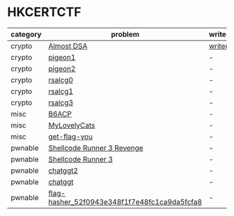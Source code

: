 # HKCERTCTF

category | problem | writeup
--- | --- | ---
crypto | [Almost DSA](crypto/Almost%20DSA) | [writeup](crypto/Almost%20DSA/writeup.md)
crypto | [pigeon1](crypto/pigeon1) | -
crypto | [pigeon2](crypto/pigeon2) | -
crypto | [rsalcg0](crypto/rsalcg0) | -
crypto | [rsalcg1](crypto/rsalcg1) | -
crypto | [rsalcg3](crypto/rsalcg3) | -
misc | [B6ACP](misc/B6ACP) | -
misc | [MyLovelyCats](misc/MyLovelyCats) | -
misc | [get-flag-you](misc/get-flag-you) | -
pwnable | [Shellcode Runner 3 Revenge](pwnable/Shellcode%20Runner%203%20Revenge) | -
pwnable | [Shellcode Runner 3](pwnable/Shellcode%20Runner%203) | -
pwnable | [chatggt2](pwnable/chatggt2) | -
pwnable | [chatggt](pwnable/chatggt) | -
pwnable | [flag-hasher_52f0943e348f1f7e48fc1ca9da5fcfa8](pwnable/flag-hasher_52f0943e348f1f7e48fc1ca9da5fcfa8) | -

